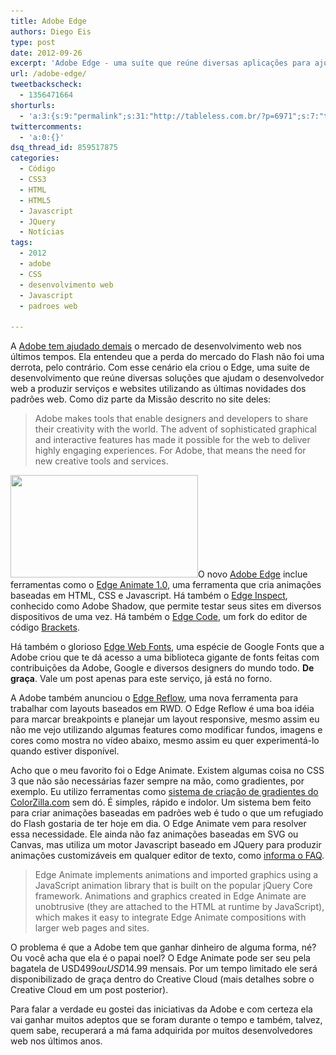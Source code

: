 ```yaml
---
title: Adobe Edge
authors: Diego Eis
type: post
date: 2012-09-26
excerpt: 'Adobe Edge - uma suíte que reúne diversas aplicações para ajudar os desenvolvedores web.'
url: /adobe-edge/
tweetbackscheck:
  - 1356471664
shorturls:
  - 'a:3:{s:9:"permalink";s:31:"http://tableless.com.br/?p=6971";s:7:"tinyurl";s:26:"http://tinyurl.com/8oftcxd";s:4:"isgd";s:19:"http://is.gd/5CbbO7";}'
twittercomments:
  - 'a:0:{}'
dsq_thread_id: 859517875
categories:
  - Código
  - CSS3
  - HTML
  - HTML5
  - Javascript
  - JQuery
  - Notícias
tags:
  - 2012
  - adobe
  - CSS
  - desenvolvimento web
  - Javascript
  - padroes web

---
```

A [Adobe tem ajudado demais][1] o mercado de desenvolvimento web nos últimos tempos. Ela entendeu que a perda do mercado do Flash não foi uma derrota, pelo contrário. Com esse cenário ela criou o Edge, uma suite de desenvolvimento que reúne diversas soluções que ajudam o desenvolvedor web a produzir serviços e websites utilizando as últimas novidades dos padrões web. Como diz parte da Missão descrito no site deles:

> Adobe makes tools that enable designers and developers to share their creativity with the world. The advent of sophisticated graphical and interactive features has made it possible for the web to deliver highly engaging experiences. For Adobe, that means the need for new creative tools and services.

 <img src="https://raw.githubusercontent.com/diegoeis/tableless-static-images/master/2012/09/edge_reflow_hero-300x164.png" alt="" title="edge_reflow_hero" width="300" height="164" class="alignleft size-medium wp-image-6972" srcset="uploads/2012/09/edge_reflow_hero-300x164.png 300w, uploads/2012/09/edge_reflow_hero.png 900w" sizes="(max-width: 300px) 100vw, 300px" />O novo <a href="http://html.adobe.com/edge/" title="Ferramentas para Desenvolvedores Web" target="_blank">Adobe Edge</a> inclue ferramentas como o <a href="http://html.adobe.com/edge/animate/" title="Animações com CSS e Javascript" target="_blank">Edge Animate 1.0</a>, uma ferramenta que cria animações baseadas em HTML, CSS e Javascript. Há também o <a href="http://html.adobe.com/edge/inspect/" title="Teste seu código" target="_blank">Edge Inspect</a>, conhecido como Adobe Shadow, que permite testar seus sites em diversos dispositivos de uma vez. Há também o <a href="http://html.adobe.com/edge/code/" target="_blank">Edge Code</a>, um fork do editor de código <a href="https://github.com/adobe/brackets" target="_blank">Brackets</a>.

Há também o glorioso [Edge Web Fonts][2], uma espécie de Google Fonts que a Adobe criou que te dá acesso a uma biblioteca gigante de fonts feitas com contribuições da Adobe, Google e diversos designers do mundo todo. **De graça**. Vale um post apenas para este serviço, já está no forno.

A Adobe também anunciou o <a href="http://html.adobe.com/edge/reflow/" target="_blank">Edge Reflow</a>, uma nova ferramenta para trabalhar com layouts baseados em RWD. O Edge Reflow é uma boa idéia para marcar breakpoints e planejar um layout responsive, mesmo assim eu não me vejo utilizando algumas features como modificar fundos, imagens e cores como mostra no vídeo abaixo, mesmo assim eu quer experimentá-lo quando estiver disponível.



Acho que o meu favorito foi o Edge Animate. Existem algumas coisa no CSS 3 que não são necessárias fazer sempre na mão, como gradientes, por exemplo. Eu utilizo ferramentas como <a href="http://www.colorzilla.com/gradient-editor/" target="_blank">sistema de criação de gradientes do ColorZilla.com</a> sem dó. É simples, rápido e indolor. Um sistema bem feito para criar animações baseadas em padrões web é tudo o que um refugiado do Flash gostaria de ter hoje em dia. O Edge Animate vem para resolver essa necessidade. Ele ainda não faz animações baseadas em SVG ou Canvas, mas utiliza um motor Javascript baseado em JQuery para produzir animações customizáveis em qualquer editor de texto, como <a href="http://html.adobe.com/edge/animate/faq.html" target="_blank">informa o FAQ</a>.

> Edge Animate implements animations and imported graphics using a JavaScript animation library that is built on the popular jQuery Core framework. Animations and graphics created in Edge Animate are unobtrusive (they are attached to the HTML at runtime by JavaScript), which makes it easy to integrate Edge Animate compositions with larger web pages and sites.

O problema é que a Adobe tem que ganhar dinheiro de alguma forma, né? Ou você acha que ela é o papai noel? O Edge Animate pode ser seu pela bagatela de USD$499 ou USD$14.99 mensais. Por um tempo limitado ele será disponibilizado de graça dentro do Creative Cloud (mais detalhes sobre o Creative Cloud em um post posterior).

Para falar a verdade eu gostei das iniciativas da Adobe e com certeza ela vai ganhar muitos adeptos que se foram durante o tempo e também, talvez, quem sabe, recuperará a má fama adquirida por muitos desenvolvedores web nos últimos anos.

 [1]: http://tableless.com.br/adobe-e-os-padroes-web/
 [2]: http://html.adobe.com/edge/webfonts/